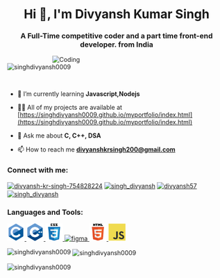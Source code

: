 <h1 align="center">Hi 👋, I'm Divyansh Kumar Singh</h1>
<h3 align="center">A Full-Time competitive coder and a part time front-end developer. from India</h3>
<img align="right" alt="Coding" width="400" src = "https://cdn.dribbble.com/users/1059583/screenshots/4171367/coding-freak.gif">

<p align="left"> <img src="https://komarev.com/ghpvc/?username=singhdivyansh0009&label=Profile%20views&color=0e75b6&style=flat" alt="singhdivyansh0009" /> </p>

<p align="left"> <a href="https://twitter.com/" target="blank"><img src="https://img.shields.io/twitter/follow/?logo=twitter&style=for-the-badge" alt="" /></a> </p>

- 🌱 I’m currently learning **Javascript,Nodejs**

- 👨‍💻 All of my projects are available at [https://singhdivyansh0009.github.io/myportfolio/index.html](https://singhdivyansh0009.github.io/myportfolio/index.html)

- 💬 Ask me about **C, C++, DSA**

- 📫 How to reach me **divyanshkrsingh200@gmail.com**

<h3 align="left">Connect with me:</h3>
<p align="left">
<a href="https://linkedin.com/in/divyansh-kr-singh-754828224" target="blank"><img align="center" src="https://raw.githubusercontent.com/rahuldkjain/github-profile-readme-generator/master/src/images/icons/Social/linked-in-alt.svg" alt="divyansh-kr-singh-754828224" height="30" width="40" /></a>
<a href="https://www.codechef.com/users/singh_divyansh" target="blank"><img align="center" src="https://cdn.jsdelivr.net/npm/simple-icons@3.1.0/icons/codechef.svg" alt="singh_divyansh" height="30" width="40" /></a>
<a href="https://www.hackerrank.com/divyansh57" target="blank"><img align="center" src="https://raw.githubusercontent.com/rahuldkjain/github-profile-readme-generator/master/src/images/icons/Social/hackerrank.svg" alt="divyansh57" height="30" width="40" /></a>
<a href="https://www.leetcode.com/singh_divyansh" target="blank"><img align="center" src="https://raw.githubusercontent.com/rahuldkjain/github-profile-readme-generator/master/src/images/icons/Social/leet-code.svg" alt="singh_divyansh" height="30" width="40" /></a>
</p>

<h3 align="left">Languages and Tools:</h3>
<p align="left"> <a href="https://www.cprogramming.com/" target="_blank" rel="noreferrer"> <img src="https://raw.githubusercontent.com/devicons/devicon/master/icons/c/c-original.svg" alt="c" width="40" height="40"/> </a> <a href="https://www.w3schools.com/cpp/" target="_blank" rel="noreferrer"> <img src="https://raw.githubusercontent.com/devicons/devicon/master/icons/cplusplus/cplusplus-original.svg" alt="cplusplus" width="40" height="40"/> </a> <a href="https://www.w3schools.com/css/" target="_blank" rel="noreferrer"> <img src="https://raw.githubusercontent.com/devicons/devicon/master/icons/css3/css3-original-wordmark.svg" alt="css3" width="40" height="40"/> </a> <a href="https://www.figma.com/" target="_blank" rel="noreferrer"> <img src="https://www.vectorlogo.zone/logos/figma/figma-icon.svg" alt="figma" width="40" height="40"/> </a> <a href="https://www.w3.org/html/" target="_blank" rel="noreferrer"> <img src="https://raw.githubusercontent.com/devicons/devicon/master/icons/html5/html5-original-wordmark.svg" alt="html5" width="40" height="40"/> </a> <a href="https://developer.mozilla.org/en-US/docs/Web/JavaScript" target="_blank" rel="noreferrer"> <img src="https://raw.githubusercontent.com/devicons/devicon/master/icons/javascript/javascript-original.svg" alt="javascript" width="40" height="40"/> </a> </p>

<p><img align="left" src="https://github-readme-stats.vercel.app/api/top-langs?username=singhdivyansh0009&show_icons=true&locale=en&layout=compact" alt="singhdivyansh0009" /></p>

<p>&nbsp;<img align="center" src="https://github-readme-stats.vercel.app/api?username=singhdivyansh0009&show_icons=true&locale=en" alt="singhdivyansh0009" /></p>

<p><img align="center" src="https://github-readme-streak-stats.herokuapp.com/?user=singhdivyansh0009&" alt="singhdivyansh0009" /></p>
